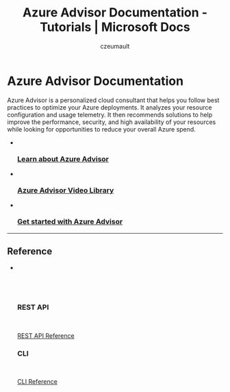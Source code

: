 ﻿---
title: Azure Advisor Documentation - Tutorials | Microsoft Docs
description:	
services: advisor
author: czeumault
manager: carolz
layout: LandingPage
ms.assetid: 
ms.service: advisor
ms.tgt_pltfrm: na
ms.devlang: na
ms.topic: landing-page
ms.date: 01/23/2017
ms.author: carolz
---
# Azure Advisor Documentation

Azure Advisor is a personalized cloud consultant that helps you follow best practices to optimize your Azure deployments. It analyzes your resource configuration and usage telemetry. It then recommends solutions to help improve the performance, security, and high availability of your resources while looking for opportunities to reduce your overall Azure spend.

<ul class="panelContent cardsFTitle">
    <li>
        <a href="/azure/advisor/advisor-overview">
        <div class="cardSize">
            <div class="cardPadding">
                <div class="card">
                    <div class="cardImageOuter">
                        <div class="cardImage">
                            <img src="media/index/advisor.svg" alt="" />
                        </div>
                    </div>
                    <div class="cardText">
                        <h3>Learn about Azure Advisor</h3>
                    </div>
                </div>
            </div>
        </div>
        </a>
    </li>
    <li>
        <a href="https://azure.microsoft.com/resources/videos/index/?services=advisor">
        <div class="cardSize">
            <div class="cardPadding">
                <div class="card">
                    <div class="cardImageOuter">
                        <div class="cardImage">
                            <img src="media/index/video-library.svg" alt="" />
                        </div>
                    </div>
                    <div class="cardText">
                        <h3>Azure Advisor Video Library</h3>
                    </div>
                </div>
            </div>
        </div>
        </a>
    </li>
    <li>
        <a href="/azure/advisor/advisor-get-started">
        <div class="cardSize">
            <div class="cardPadding">
                <div class="card">
                    <div class="cardImageOuter">
                        <div class="cardImage">
                            <img src="media/index/get-started.svg" alt="" />
                        </div>
                    </div>
                    <div class="cardText">
                        <h3>Get started with Azure Advisor</h3>
                    </div>
                </div>
            </div>
        </div>
        </a>
    </li>
</ul>

---

<h2>Reference</h2>
<ul class="panelContent cardsW">
    <li>
        <div class="cardSize">
            <div class="cardPadding">
                <div class="card">
                    <div class="cardText">
                        <h3>REST API</h3>
                        <p><a href="/rest/api/advisor">REST API Reference</a></p>
                        <h3>CLI</h3>
                        <p><a href="/cli/azure/advisor">CLI Reference</a></p>
                    </div>
                </div>
            </div>
        </div>
    </li>

